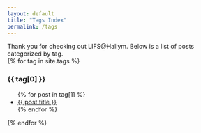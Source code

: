 ```yaml
---
layout: default
title: "Tags Index"
permalink: /tags
---
```


Thank you for checking out LIFS@Hallym. Below is a list of posts categorized by tag.
<br />
{% for tag in site.tags %}
  <h3 class="{{ tag[0] }}">{{ tag[0] }}</h3>
  <ul>
    {% for post in tag[1] %}
      <li><a href="{{ post.url }}">{{ post.title }}</a></li>
    {% endfor %}
  </ul>
{% endfor %}